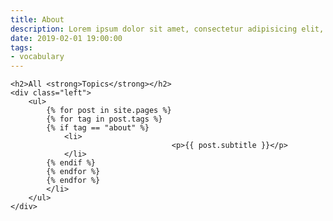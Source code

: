 ```yaml
---
title: About
description: Lorem ipsum dolor sit amet, consectetur adipisicing elit, sed do eiusmod tempor incididunt ut labore et dolore magna aliqua.  TODO
date: 2019-02-01 19:00:00
tags:
- vocabulary
---
```


<div>

    <h2>All <strong>Topics</strong></h2>
    <div class="left">
        <ul>
            {% for post in site.pages %}
            {% for tag in post.tags %}
            {% if tag == "about" %}
                <li>
                                        <p>{{ post.subtitle }}</p>
                </li>
            {% endif %}
            {% endfor %}
            {% endfor %}
            </li>
        </ul>
    </div>

</section>

